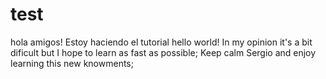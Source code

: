 # test
hola amigos!
Estoy haciendo el tutorial hello world!
In my opinion it's a bit dificult but I hope to learn as fast as possible;
Keep calm Sergio and enjoy learning this new knowments;
